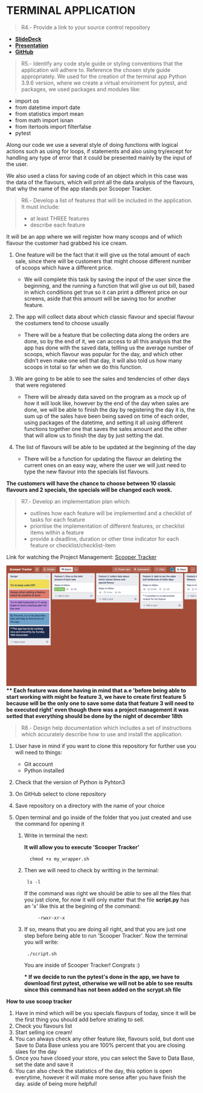 # TERMINAL APPLICATION 
> R4.- Provide a link to your source control repository
 - [__SlideDeck__](https://www.canva.com/design/DAFVBJHR_Iw/nZ3vANXVVqjDHr45xaH1BQ/view?utm_content=DAFVBJHR_Iw&utm_campaign=designshare&utm_medium=link2&utm_source=sharebutton)
 - [__Presentation__](https://youtu.be/ooj_PaZ6TGY)
 - [__GitHub__](https://github.com/montse-velazquez/Scooper-Tracker)

> R5.- Identify any code style guide or styling conventions that the application will adhere to. Reference the chosen style guide appropriately. 
We used for the creation of the terminal app Python 3.9.6 version, where we create a virtual enviroment for pytest, and packages, we used packages and modules like: 
-   import os
-   from datetime import date   
-   from statistics import mean
-   from math import isnan
-   from itertools import filterfalse
-   pytest

Along our code we use a several style of doing functions with logical actions such as using for loops, if statements and also using try/except for handling any type of error that it could be presented mainly by the input of the user. 

We also used a class for saving code of an object which in this case was the data of the flavours, which will print all the data analysis of the flavours, that why the name of the app stands por Scooper Tracker. 

> R6.- Develop a list of features that will be included in the application. It must include:
> - at least THREE features
> - describe each feature

It will be an app where we will register how many scoops and of which flavour the customer had grabbed his ice cream. 

1. One feature will be the fact that it will give us the total amount of each sale, since there will be customers that might choose different number of scoops which have a different price. 

    - We will complete this task by saving the input of the user since the beginning, and the running a function that will give us out bill, based in which conditions get true so it can print a different price on our screens, aside that this amount will be saving too for another feature.

2. The app will collect data about which classic flavour  and special flavour the costumers tend to choose usually 

    -  There will be a feature that be collecting data along the orders are done, so by the end of it, we can access to all this analysis that the app has done with the saved data, tellling us the average number of scoops, which flavour was popular for the day, and which other didn't even make one sell that day, it will also told us how many scoops in total so far when we do this function.


3. We are going to be able to see the sales and tendencies of other days that were registered 

    - There will be already data saved on the program as a mock up of how it will look like, however by the end of the day when sales are done, we will be able to finish the day by registering the day it is, the sum up of the sales have been being saved on time of each order, using packages of the datetime, and setting it all using different functions together one that saves the sales amount and the other that will allow us to finish the day by just setting the dat.

4. The list of flavours will be able to be updated at the beginning of the day

    - There will be a function for updating the flavour an deleting the current ones on an easy way, where the user we will just need to type the new flavour into the specials list flavours. 


**The customers will have the chance to choose between 10 classic flavours and 2 specials, the specials will be changed each week.**

>R7.- Develop an implementation plan which:
>- outlines how each feature will be implemented and a checklist of tasks for each feature
>- prioritise the implementation of different features, or checklist items within a feature
>- provide a deadline, duration or other time indicator for each feature or checklist/checklist-item

Link for watching the Project Management: [Scooper Tracker](https://trello.com/invite/b/UqcKMLlY/ATTI68beee69974dc96c428f51f3f0174edf24282A60/scooper-tracker)

![Project Management](ProjectManagement.png)
__** Each feature was done having in mind that a.e 'before being able to start working with might be feature 3, we have to create first feature 5 because will be the only one to save some data that feature 3 will need to be executed right' even though there was a project management it was setted that everything should be done by the night of december 18th__

>R8.- Design help documentation which includes a set of instructions which accurately describe how to use and install the application. 

1. User have in mind if you want to clone this repository for further use you will need to things:
    - Git account
    - Python installed 

2. Check that the version of Python is Pyhton3
3. On GitHub select to clone repository
4. Save repository on a directory with the name of your choice
5. Open terminal and go inside of the folder that you just created and use the command for opening it 

   1. Write in terminal the next:

        __It will allow you to execute 'Scooper Tracker'__

            chmod +x my_wrapper.sh 

    2. Then we will need to check by writting in the terminal: 

            ls -l
        
        If the command was right we should be able to see all the files that you just clone, for now it will only matter that the file __script.py__ has an 'x' like this at the begining of the command:

                -rwxr-xr-x

    3. If so, means that you are doing all right, and that you are just one step before being able to run 'Scooper Tracker'. Now the terminal you will write:

            ./script.sh

        You are inside of Scooper Tracker! Congrats :)

        __* If we decide to run the pytest's done in the app, we have to download first pytest, otherwise we will not be able to see results since this command has not been added on the scrypt.sh file__


 __How to use scoop tracker__

 1. Have in mind which will be you specials flavpurs of today, since it will be the first thing you should add before strating to sell. 
 2. Check you flavours list 
 3. Start selling ice cream!
 4. You can always check any other feature like, flavours sold, but dont use Save to Data Base unless you are 100% percent that you are closing slaes for the day 
 5. Once you have closed your store, you can select the Save to Data Base, set the date and save it
 6. You can also check the statistics of the day, this option is open everytime, however it will make more sense after you have finish the day. aside of being more helpful!
